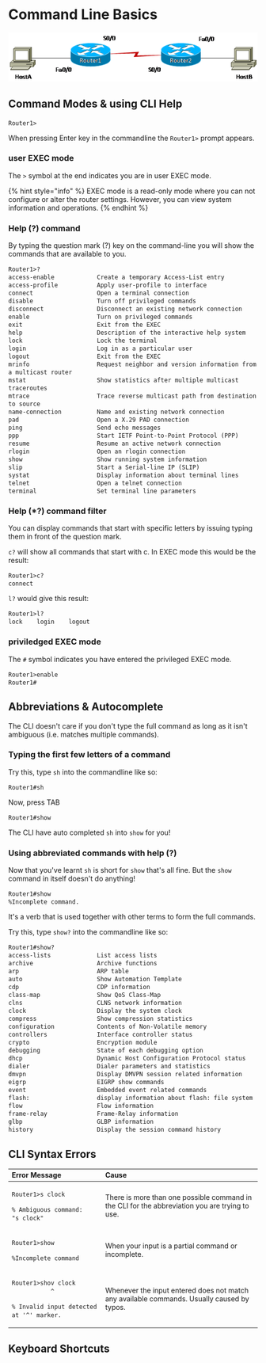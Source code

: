 # Command Line Basics

![This is the Lab Topology used in this page.](../../.gitbook/assets/image%20%283%29.png)

## Command Modes & using CLI Help

```text
Router1>
```

When pressing Enter key in the commandline the `Router1>` prompt appears.

### user EXEC mode

The `>` symbol at the end indicates you are in user EXEC mode.

{% hint style="info" %}
EXEC mode is a read-only mode where you can not configure or alter the router settings. However, you can view system information and operations.
{% endhint %}

### Help \(?\) command

By typing the question mark \(?\) key on the command-line you will show the commands that are available to you.

```text
Router1>?
access-enable            Create a temporary Access-List entry
access-profile           Apply user-profile to interface
connect                  Open a terminal connection
disable                  Turn off privileged commands
disconnect               Disconnect an existing network connection
enable                   Turn on privileged commands
exit                     Exit from the EXEC
help                     Description of the interactive help system
lock                     Lock the terminal
login                    Log in as a particular user
logout                   Exit from the EXEC
mrinfo                   Request neighbor and version information from a multicast router
mstat                    Show statistics after multiple multicast traceroutes
mtrace                   Trace reverse multicast path from destination to source
name-connection          Name and existing network connection
pad                      Open a X.29 PAD connection
ping                     Send echo messages
ppp                      Start IETF Point-to-Point Protocol (PPP)
resume                   Resume an active network connection
rlogin                   Open an rlogin connection
show                     Show running system information
slip                     Start a Serial-line IP (SLIP)
systat                   Display information about terminal lines
telnet                   Open a telnet connection
terminal                 Set terminal line parameters
```

### Help \(\*?\) command filter

You can display commands that start with specific letters by issuing typing them in front of the question mark.

`c?` will show all commands that start with c. In EXEC mode this would be the result:

```text
Router1>c?
connect
```

`l?` would give this result:

```text
Router1>l?
lock    login    logout
```

### priviledged EXEC mode

The `#` symbol indicates you have entered the privileged EXEC mode.

```text
Router1>enable
Router1#
```

## Abbreviations & Autocomplete

The CLI doesn't care if you don't type the full command as long as it isn't ambiguous \(i.e. matches multiple commands\).

### Typing the first few letters of a command

Try this, type `sh` into the commandline like so:

```text
Router1#sh
```

Now, press TAB

```text
Router1#show
```

The CLI have auto completed `sh` into `show` for you!

### Using abbreviated commands with help \(?\)

Now that you've learnt `sh` is short for `show` that's all fine. But the `show` command in itself doesn't do anything! 

```text
Router1#show
%Incomplete command.
```

It's a verb that is used together with other terms to form the full commands.

Try this, type `show?` into the commandline like so:

```text
Router1#show?
access-lists             List access lists
archive                  Archive functions
arp                      ARP table
auto                     Show Automation Template
cdp                      CDP information
class-map                Show QoS Class-Map
clns                     CLNS network information
clock                    Display the system clock
compress                 Show compression statistics
configuration            Contents of Non-Volatile memory
controllers              Interface controller status
crypto                   Encryption module
debugging                State of each debugging option
dhcp                     Dynamic Host Configuration Protocol status
dialer                   Dialer parameters and statistics
dmvpn                    Display DMVPN session related information
eigrp                    EIGRP show commands
event                    Embedded event related commands
flash:                   display information about flash: file system
flow                     Flow information
frame-relay              Frame-Relay information
glbp                     GLBP information
history                  Display the session command history
```

## CLI Syntax Errors

<table>
  <thead>
    <tr>
      <th style="text-align:left">Error Message</th>
      <th style="text-align:left">Cause</th>
    </tr>
  </thead>
  <tbody>
    <tr>
      <td style="text-align:left">
        <p><code>Router1&gt;s clock</code>
        </p>
        <p><code>% Ambiguous command:              &quot;s clock&quot;</code>
        </p>
      </td>
      <td style="text-align:left">There is more than one possible command in the CLI for the abbreviation
        you are trying to use.</td>
    </tr>
    <tr>
      <td style="text-align:left">
        <p><code>Router1&gt;show</code>
        </p>
        <p><code>%Incomplete command</code>
        </p>
      </td>
      <td style="text-align:left">When your input is a partial command or incomplete.</td>
    </tr>
    <tr>
      <td style="text-align:left">
        <p><code>Router1&gt;shov clock</code>
          <br /><code>           ^</code>
        </p>
        <p><code>% Invalid input detected at &apos;^&apos; marker.</code>
        </p>
      </td>
      <td style="text-align:left">Whenever the input entered does not match any available commands. Usually
        caused by typos.</td>
    </tr>
  </tbody>
</table>

## Keyboard Shortcuts





